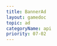 ```yaml
---
title: BannerAd
layout: gamedoc
topic: ad
categoryName: api
priority: 07-02
---
```


<!-- md game/api/adApi/_bannerAd/show.md -->
<!-- md game/api/adApi/_bannerAd/hide.md -->
<!-- md game/api/adApi/_bannerAd/onLoad.md -->
<!-- md game/api/adApi/_bannerAd/offLoad.md -->
<!-- md game/api/adApi/_bannerAd/onError.md -->
<!-- md game/api/adApi/_bannerAd/offError.md -->
<!-- md game/api/adApi/_bannerAd/onResize.md -->
<!-- md game/api/adApi/_bannerAd/offResize.md -->
<!-- md game/api/adApi/_bannerAd/destroy.md -->

